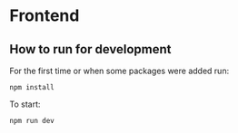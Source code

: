 # Frontend
## How to run for development
For the first time or when some packages were added run:
```
npm install
```
To start:
```
npm run dev
```